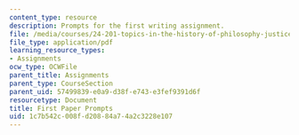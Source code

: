 ```yaml
---
content_type: resource
description: Prompts for the first writing assignment.
file: /media/courses/24-201-topics-in-the-history-of-philosophy-justice-political-economy-spring-2016/1c7b542c008fd20884a74a2c3228e107_MIT24_201S16_First_Paper.pdf
file_type: application/pdf
learning_resource_types:
- Assignments
ocw_type: OCWFile
parent_title: Assignments
parent_type: CourseSection
parent_uid: 57499839-e0a9-d38f-e743-e3fef9391d6f
resourcetype: Document
title: First Paper Prompts
uid: 1c7b542c-008f-d208-84a7-4a2c3228e107
---
```

